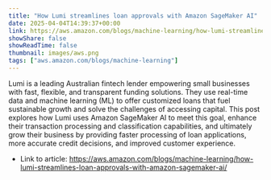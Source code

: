 ```yaml
---
title: "How Lumi streamlines loan approvals with Amazon SageMaker AI"
date: 2025-04-04T14:39:37+00:00
link: https://aws.amazon.com/blogs/machine-learning/how-lumi-streamlines-loan-approvals-with-amazon-sagemaker-ai/
showShare: false
showReadTime: false
thumbnail: images/aws.png
tags: ["aws.amazon.com/blogs/machine-learning"]
---
```

Lumi is a leading Australian fintech lender empowering small businesses with fast, flexible, and transparent funding solutions. They use real-time data and machine learning (ML) to offer customized loans that fuel sustainable growth and solve the challenges of accessing capital. This post explores how Lumi uses Amazon SageMaker AI to meet this goal, enhance their transaction processing and classification capabilities, and ultimately grow their business by providing faster processing of loan applications, more accurate credit decisions, and improved customer experience.

- Link to article: https://aws.amazon.com/blogs/machine-learning/how-lumi-streamlines-loan-approvals-with-amazon-sagemaker-ai/